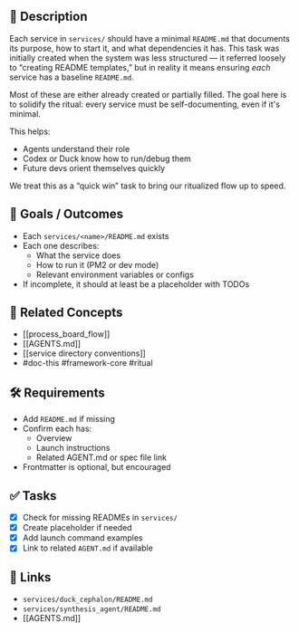 ## 🧠 Description

Each service in `services/` should have a minimal `README.md` that documents its purpose, how to start it, and what dependencies it has. This task was initially created when the system was less structured — it referred loosely to “creating README templates,” but in reality it means ensuring *each* service has a baseline `README.md`.

Most of these are either already created or partially filled. The goal here is to solidify the ritual: every service must be self-documenting, even if it's minimal.

This helps:
- Agents understand their role
- Codex or Duck know how to run/debug them
- Future devs orient themselves quickly

We treat this as a “quick win” task to bring our ritualized flow up to speed.

## 🎯 Goals / Outcomes

- Each `services/<name>/README.md` exists
- Each one describes:
  - What the service does
  - How to run it (PM2 or dev mode)
  - Relevant environment variables or configs
- If incomplete, it should at least be a placeholder with TODOs

## 🧩 Related Concepts

- [[process_board_flow]]
- [[AGENTS.md]]
- [[service directory conventions]]
- #doc-this #framework-core #ritual

## 🛠 Requirements

- Add `README.md` if missing
- Confirm each has:
  - Overview
  - Launch instructions
  - Related AGENT.md or spec file link
- Frontmatter is optional, but encouraged

## ✅ Tasks

- [x] Check for missing READMEs in `services/`
- [x] Create placeholder if needed
- [x] Add launch command examples
- [x] Link to related `AGENT.md` if available

## 🔗 Links

- `services/duck_cephalon/README.md`
- `services/synthesis_agent/README.md`
- [[AGENTS.md]]
